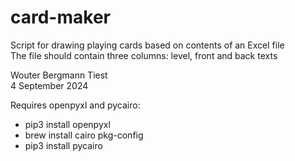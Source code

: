 # card-maker
Script for drawing playing cards based on contents of an Excel file  
The file should contain three columns: level, front and back texts

Wouter Bergmann Tiest  
4 September 2024

Requires openpyxl and pycairo:  
- pip3 install openpyxl
- brew install cairo pkg-config
- pip3 install pycairo
